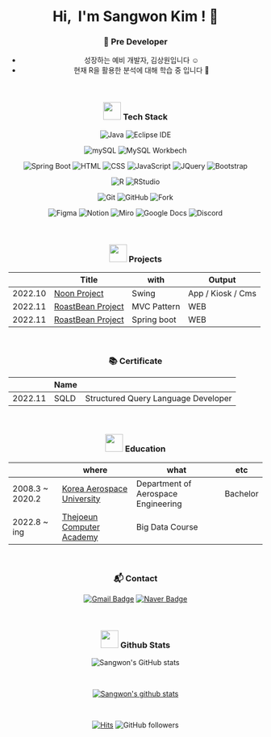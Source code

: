 <div align="center">
  
<h1 align="center">Hi, &nbsp;I'm Sangwon Kim ! 👋 </h1>

### 🌱 Pre Developer

  - 성장하는 예비 개발자, 김상원입니다 :relaxed: <br>
  - 현재 R을 활용한 분석에 대해 학습 중 입니다 :smiling_face_with_three_hearts:

<br>

### <img src="https://media.giphy.com/media/WFZvB7VIXBgiz3oDXE/giphy.gif" width="35"> Tech Stack
  
  ![Java](https://img.shields.io/badge/Java-007396.svg?&style=flat-square&logo=Java&logoColor=white)
  ![Eclipse IDE](https://img.shields.io/badge/Eclipse%20IDE-2C2255.svg?&style=flat-square&logo=Eclipse%20IDE&logoColor=white)
  
  ![mySQL](https://img.shields.io/badge/mySQL-4479A1.svg?&style=flat-square&logo=mySQL&logoColor=white)
  ![MySQL Workbech](https://img.shields.io/badge/mySQL%20Workbench-4479A1.svg?&style=flat-square&logo=mySQL%20Workbench&logoColor=white)
  
  ![Spring Boot](https://img.shields.io/badge/Spring%20Boot-6DB33F.svg?&style=flat-square&logo=Spring%20Boot&logoColor=white)
  ![HTML](https://img.shields.io/badge/HTML5-E34F26.svg?&style=flat-square&logo=HTML5&logoColor=white)
  ![CSS](https://img.shields.io/badge/CSS-1572B6.svg?&style=flat-square&logo=CSS3&logoColor=white)
  ![JavaScript](https://img.shields.io/badge/JavaScript-F7DF1E.svg?&style=flat-square&logo=JavaScript&logoColor=white)
  ![JQuery](https://img.shields.io/badge/JQuery-0769AD.svg?&style=flat-square&logo=JQuery&logoColor=white)
  ![Bootstrap](https://img.shields.io/badge/Bootstrap-7952B3.svg?&style=flat-square&logo=Bootstrap&logoColor=white)
  
  ![R](https://img.shields.io/badge/R-276DC3.svg?&style=flat-square&logo=R&logoColor=white)
  ![RStudio](https://img.shields.io/badge/RStudio-75AADB.svg?&style=flat-square&logo=RStudio&logoColor=white)
 
  ![Git](https://img.shields.io/badge/Git-F05032.svg?&style=flat-square&logo=Git&logoColor=white)
  ![GitHub](https://img.shields.io/badge/GitHub-181717.svg?&style=flat-square&logo=GitHub&logoColor=white)
  ![Fork](https://img.shields.io/badge/Fork-75AADB.svg?&style=flat-square&logo=Fork&logoColor=white)
  
  ![Figma](https://img.shields.io/badge/Figma-F24E1E.svg?&style=flat-square&logo=Figma&logoColor=white)
  ![Notion](https://img.shields.io/badge/Notion-000000.svg?&style=flat-square&logo=Notion&logoColor=white)
  ![Miro](https://img.shields.io/badge/Miro-050038.svg?&style=flat-square&logo=Miro&logoColor=white)
  ![Google Docs](https://img.shields.io/badge/Google%20Docs-34A853.svg?&style=flat-square&logo=Google%20Docs&logoColor=white)
  ![Discord](https://img.shields.io/badge/Discord-5865F2.svg?&style=flat-square&logo=Discord&logoColor=white)
  
<br>
  
### <img src="https://media.giphy.com/media/IauL6LvGNlT3ffhcqq/giphy.gif" width="35"> Projects

  ||Title|with|Output|
  |-----|-----|-----|-----|  
  |2022.10|[Noon Project](https://github.com/SunHyongKwon/Noon)|Swing|App / Kiosk / Cms|
  |2022.11|[RoastBean Project](https://github.com/sangwonKim7/thejoeun-RoastBean_Web)|MVC Pattern|WEB|
  |2022.11|[RoastBean Project](https://github.com/BhanKim/roastbean-springProject)|Spring boot|WEB|

<br>

### 📚 Certificate
  
  ||Name||
  |-|-|-|
  |2022.11|SQLD|Structured Query Language Developer|
  
<br>
  
### <img src="https://media.giphy.com/media/cIbeGOBApvS2pB4zj5/giphy.gif" width="35"> Education
   
||where|what|etc|
|------|------|------|------|
|2008.3 ~ 2020.2|[Korea Aerospace University](http://kau.ac.kr/web/index.do)|Department of Aerospace Engineering|Bachelor|
|2022.8 ~ ing|[Thejoeun Computer Academy](https://gr.tjoeun.co.kr)|Big Data Course||

<br>

### 📬 Contact

[![Gmail Badge](https://img.shields.io/badge/Gmail-d14836?style=flat-square&logo=Gmail&logoColor=white&link=mailto:swkim7275@gmail.com)](mailto:swkim7275@gmail.com)
[![Naver Badge](https://img.shields.io/badge/Naver-d03C75A?style=flat-square&logo=Naver&logoColor=white&link=mailto:swkim7275@naver.com)](mailto:swkim7275@naver.com)
  
<br>
  
### <img src="https://media.giphy.com/media/KzccVmHEzmNLbc3Tv2/giphy.gif" width="35"> Github Stats
  
![Sangwon's GitHub stats](https://github-readme-stats.vercel.app/api/top-langs?username=sangwonKim7&show_icons=true&theme=tokyonight&layout=compact)

<br>

[![Sangwon's github stats](https://github-readme-stats.vercel.app/api?username=sangwonKim7&show_icons=true&theme=tokyonight)](https://github.com/sangwonKim7/)
  
<br>  
  
[![Hits](https://hits.seeyoufarm.com/api/count/incr/badge.svg?url=https%3A%2F%2Fgithub.com%2FsangwonKim7&count_bg=%2379C83D&title_bg=%23555555&icon=&icon_color=%23E7E7E7&title=hits&edge_flat=false)](https://hits.seeyoufarm.com)
![GitHub followers](https://img.shields.io/github/followers/sangwonKim7?style=social)

</div>


<!--
**sangwonKim7/sangwonKim7** is a ✨ _special_ ✨ repository because its `README.md` (this file) appears on your GitHub profile.

Here are some ideas to get you started:

- 🔭 I’m currently working on ...
- 🌱 I’m currently learning ...
- 👯 I’m looking to collaborate on ...
- 🤔 I’m looking for help with ...
- 💬 Ask me about ...
- 📫 How to reach me: ...
- 😄 Pronouns: ...
- ⚡ Fun fact: ...
-->
